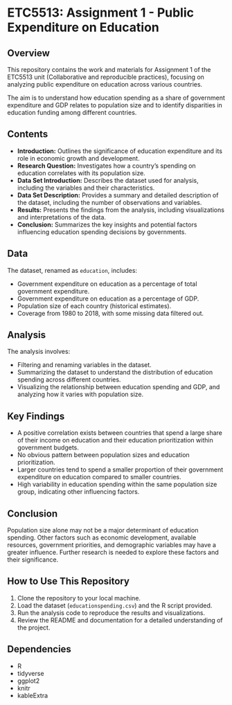 # ETC5513: Assignment 1 - Public Expenditure on Education

## Overview

This repository contains the work and materials for Assignment 1 of the ETC5513 unit (Collaborative and reproducible practices), focusing on analyzing public expenditure on education across various countries. 

The aim is to understand how education spending as a share of government expenditure and GDP relates to population size and to identify disparities in education funding among different countries.

## Contents
- **Introduction:** Outlines the significance of education expenditure and its role in economic growth and development.
- **Research Question:** Investigates how a country’s spending on education correlates with its population size.
- **Data Set Introduction:** Describes the dataset used for analysis, including the variables and their characteristics.
- **Data Set Description:** Provides a summary and detailed description of the dataset, including the number of observations and variables.
- **Results:** Presents the findings from the analysis, including visualizations and interpretations of the data.
- **Conclusion:** Summarizes the key insights and potential factors influencing education spending decisions by governments.

## Data
The dataset, renamed as `education`, includes:
- Government expenditure on education as a percentage of total government expenditure.
- Government expenditure on education as a percentage of GDP.
- Population size of each country (historical estimates).
- Coverage from 1980 to 2018, with some missing data filtered out.

## Analysis
The analysis involves:
- Filtering and renaming variables in the dataset.
- Summarizing the dataset to understand the distribution of education spending across different countries.
- Visualizing the relationship between education spending and GDP, and analyzing how it varies with population size.

## Key Findings
- A positive correlation exists between countries that spend a large share of their income on education and their education prioritization within government budgets.
- No obvious pattern between population sizes and education prioritization.
- Larger countries tend to spend a smaller proportion of their government expenditure on education compared to smaller countries.
- High variability in education spending within the same population size group, indicating other influencing factors.

## Conclusion
Population size alone may not be a major determinant of education spending. Other factors such as economic development, available resources, government priorities, and demographic variables may have a greater influence. Further research is needed to explore these factors and their significance.

## How to Use This Repository
1. Clone the repository to your local machine.
2. Load the dataset (`educationspending.csv`) and the R script provided.
3. Run the analysis code to reproduce the results and visualizations.
4. Review the README and documentation for a detailed understanding of the project.

## Dependencies
- R
- tidyverse
- ggplot2
- knitr
- kableExtra
